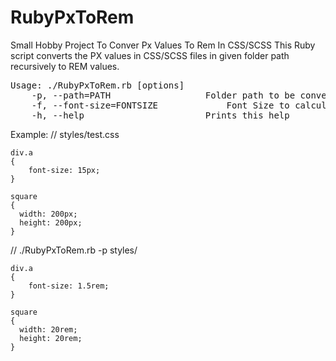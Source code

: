 # RubyPxToRem
Small Hobby Project To Conver Px Values To Rem In CSS/SCSS
This Ruby script converts the PX values in CSS/SCSS files in given folder path recursively to REM values.

<pre>Usage: ./RubyPxToRem.rb [options]
    -p, --path=PATH                  Folder path to be converted. Default value: &apos;cssFiles&apos; 
    -f, --font-size=FONTSIZE             Font Size to calculate Rem values. Calculation will be done as &lt;PX-VALUE&gt; / &lt;FONT-SIZE&gt;. Default value: &apos;10&apos;
    -h, --help                       Prints this help
</pre>


Example: 
  // styles/test.css
    
    div.a
    {
        font-size: 15px;
    }
    
    square 
    {
      width: 200px;
      height: 200px;
    }
    
   // ./RubyPxToRem.rb -p styles/  
     
    div.a
    {
        font-size: 1.5rem;
    }
    
    square 
    {
      width: 20rem;
      height: 20rem;
    }
  
  
  
